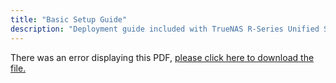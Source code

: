```yaml
---
title: "Basic Setup Guide"
description: "Deployment guide included with TrueNAS R-Series Unified Storage Arrays purchased from iXsystems."
---
```


<object data="https://www.truenas.com/docs/files/RSeriesBSG1.01.pdf" type="application/pdf" width="95%" height="1000">
  There was an error displaying this PDF, <a href="https://www.truenas.com/docs/files/RSeriesBSG1.01.pdf">please click here to download the file.</a>
</object>
